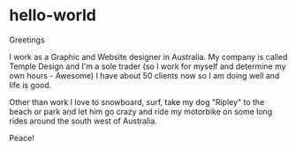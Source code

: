 # hello-world

Greetings

I work as a Graphic and Website designer in Australia.
My company is called Temple Design and I'm a sole trader (so I work for myself and determine my own hours - Awesome)
I have about 50 clients now so I am doing well and life is good.

Other than work I love to snowboard, surf, take my dog "Ripley" to the beach or park and let him go crazy and ride my motorbike on some long rides around the south west of Australia.

Peace!
